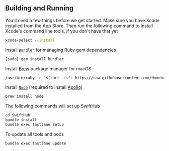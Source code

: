 
## Building and Running

You'll need a few things before we get started. 
Make sure you have Xcode installed from the App Store. 
Then run the following command to install Xcode's command line tools, if you don't have that yet
```sh
xcode-select --install
```

Install [`Bundler`](https://bundler.io) for managing Ruby gem dependencies
```sh
[sudo] gem install bundler
```

Install [Brew](https://github.com/Homebrew/brew) package manager for macOS
```sh
/usr/bin/ruby -e "$(curl -fsSL https://raw.githubusercontent.com/Homebrew/install/master/install)"
```

Install [`Node`](https://nodejs.org/en/) (required to install [Apollo](https://github.com/apollographql/apollo-ios))
```sh
brew install node
```

The following commands will set up SwiftHub
```sh
cd SwiftHub
bundle install
bundle exec fastlane setup
```

To update all tools and pods
```sh
bundle exec fastlane update
```

